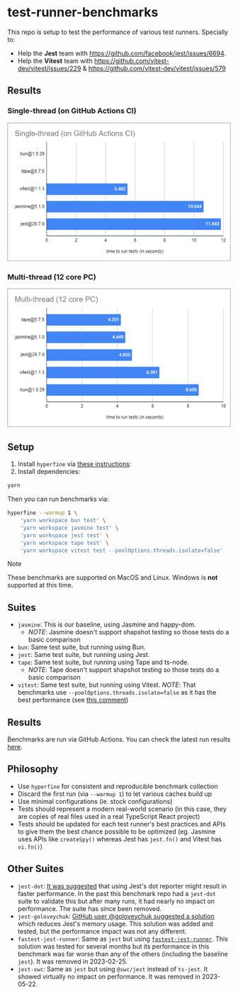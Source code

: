 # test-runner-benchmarks

This repo is setup to test the performance of various test runners. Specially to:

- Help the **Jest** team with https://github.com/facebook/jest/issues/6694.
- Help the **Vitest** team with https://github.com/vitest-dev/vitest/issues/229 & https://github.com/vitest-dev/vitest/issues/579

## Results

### Single-thread (on GitHub Actions CI)

![](result-single-thread.png?raw=true)

### Multi-thread (12 core PC)

![](result-multi-thread.png?raw=true)

## Setup

1. Install `hyperfine` via [these instructions](https://github.com/sharkdp/hyperfine#installation):
2. Install dependencies:
```sh
yarn
```

Then you can run benchmarks via:

```sh
hyperfine --warmup 1 \
    'yarn workspace bun test' \
    'yarn workspace jasmine test' \
    'yarn workspace jest test' \
    'yarn workspace tape test' \
    'yarn workspace vitest test --poolOptions.threads.isolate=false'
```

> [!NOTE]
> These benchmarks are supported on MacOS and Linux. Windows is **not** supported at this time.

## Suites

- `jasmine`: This is our baseline, using Jasmine and happy-dom.
    - *NOTE*: Jasmine doesn't support shapshot testing so those tests do a basic comparison
- `bun`: Same test suite, but running using Bun.
- `jest`: Same test suite, but running using Jest.
- `tape`: Same test suite, but running using Tape and ts-node.
    - *NOTE*: Tape doesn't support shapshot testing so those tests do a basic comparison
- `vitest`: Same test suite, but running using Vitest. *NOTE*: That benchmarks use `--poolOptions.threads.isolate=false` as it has the best performance (see [this comment](https://github.com/vitest-dev/vitest/issues/579#issuecomment-1946462435))

## Results

Benchmarks are run via GitHub Actions. You can check the latest run results [here](https://github.com/EvHaus/jest-vs-jasmine/actions/workflows/benchmark.yaml).

## Philosophy

- Use `hyperfine` for consistent and reproducible benchmark collection
- Discard the first run (via `--warmup 1`) to let various caches build up
- Use minimal configurations (ie. stock configurations)
- Tests should represent a modern real-world scenario (in this case, they are copies of real files used in a real TypeScript React project)
- Tests should be updated for each test runner's best practices and APIs to give them the best chance possible to be optimized (eg. Jasmine uses APIs like `createSpy()` whereas Jest has `jest.fn()` and Vitest has `vi.fn()`)

## Other Suites

- `jest-dot`: [It was suggested](https://github.com/facebook/jest/issues/6694#issuecomment-409574937) that using Jest's dot reporter might result in faster performance. In the past this benchmark repo had a `jest-dot` suite to validate this but after many runs, it had nearly no impact on performance. The suite has since been removed.
- `jest-goloveychuk`: [GitHub user @goloveychuk suggested a solution](https://github.com/facebook/jest/issues/6694#issuecomment-814234244) which reduces Jest's memory usage. This solution was added and tested, but the performance impact was not any different.
- `fastest-jest-runner`: Same as `jest` but using [`fastest-jest-runner`](https://github.com/goloveychuk/fastest-jest-runner). This solution was tested for several months but its performance in this benchmark was far worse than any of the others (including the baseline `jest`). It was removed in 2023-02-25.
- `jest-swc`: Same as `jest` but using `@swc/jest` instead of `ts-jest`. It showed virtually no impact on performance. It was removed in 2023-05-22.

